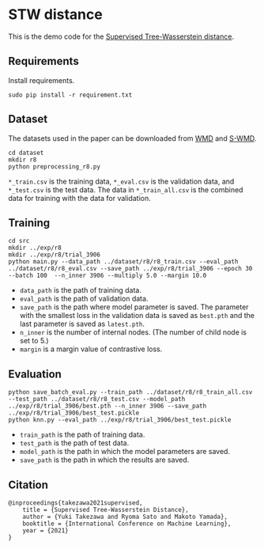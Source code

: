 # STW distance
This is the demo code for the [Supervised Tree-Wasserstein distance](https://arxiv.org/abs/2101.11520).

## Requirements
Install requirements.
```
sudo pip install -r requirement.txt
```

## Dataset
The datasets used in the paper can be downloaded from [WMD](https://github.com/mkusner/wmd) and [S-WMD](https://github.com/gaohuang/S-WMD).

```
cd dataset
mkdir r8
python preprocessing_r8.py
```
`*_train.csv` is the training data, `*_eval.csv` is the validation data, and `*_test.csv` is the test data.
The data in `*_train_all.csv` is the combined data for training with the data for validation.

## Training
```
cd src
mkdir ../exp/r8
mkdir ../exp/r8/trial_3906
python main.py --data_path ../dataset/r8/r8_train.csv --eval_path ../dataset/r8/r8_eval.csv --save_path ../exp/r8/trial_3906 --epoch 30 --batch 100  --n_inner 3906 --multiply 5.0 --margin 10.0 
```
- `data_path` is the path of training data.
- `eval_path` is the path of validation data.
- `save_path` is the path where model parameter is saved. The parameter with the smallest loss in the validation data is saved as `best.pth` and the last parameter is saved as `latest.pth`.
- `n_inner` is the number of internal nodes. (The number of child node is set to 5.)
- `margin` is a margin value of contrastive loss.

## Evaluation
```
python save_batch_eval.py --train_path ../dataset/r8/r8_train_all.csv --test_path ../dataset/r8/r8_test.csv --model_path ../exp/r8/trial_3906/best.pth --n_inner 3906 --save_path ../exp/r8/trial_3906/best_test.pickle
python knn.py --eval_path ../exp/r8/trial_3906/best_test.pickle 
```
- `train_path` is the path of training data.
- `test_path` is the path of test data.
- `model_path` is the path in which the model parameters are saved.
- `save_path` is the path in which the results are saved.

## Citation
```
@inproceedings{takezawa2021supervised,
    title = {Supervised Tree-Wasserstein Distance},
    author = {Yuki Takezawa and Ryoma Sato and Makoto Yamada},
    booktitle = {International Conference on Machine Learning},
    year = {2021}
}
```